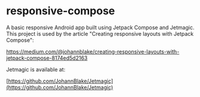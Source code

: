 # responsive-compose

A basic responsive Android app built using Jetpack Compose and Jetmagic. This project is used by the article "Creating responsive layouts with Jetpack Compose":

https://medium.com/@johannblake/creating-responsive-layouts-with-jetpack-compose-8174ed5d2163



Jetmagic is available at:

[https://github.com/JohannBlake/Jetmagic](https://github.com/JohannBlake/Jetmagic)

